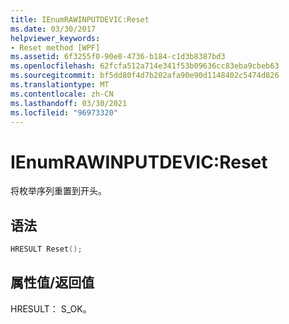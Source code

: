 ```yaml
---
title: IEnumRAWINPUTDEVIC:Reset
ms.date: 03/30/2017
helpviewer_keywords:
- Reset method [WPF]
ms.assetid: 6f3255f0-90e0-4736-b184-c1d3b8387bd3
ms.openlocfilehash: 62fcfa512a714e341f53b09636cc83eba9cbeb63
ms.sourcegitcommit: bf5dd80f4d7b202afa90e90d1148402c5474d826
ms.translationtype: MT
ms.contentlocale: zh-CN
ms.lasthandoff: 03/30/2021
ms.locfileid: "96973320"
---
```

# <a name="ienumrawinputdevicreset"></a>IEnumRAWINPUTDEVIC:Reset
将枚举序列重置到开头。  
  
## <a name="syntax"></a>语法  
  
```cpp  
HRESULT Reset();  
```  
  
## <a name="property-valuereturn-value"></a>属性值/返回值  
 HRESULT： S_OK。
